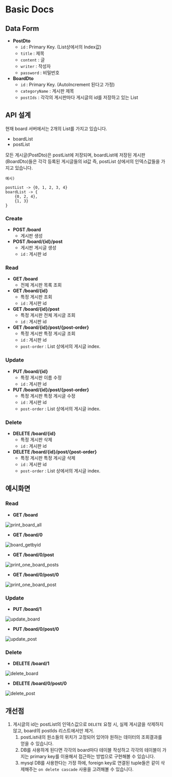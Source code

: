 # Basic Docs

## Data Form

- **PostDto**
    - `id` : Primary Key. (List상에서의 Index값)
    - `title` : 제목
    - `content` : 글
    - `writer` : 작성자
    - `password` : 비밀번호
- **BoardDto**
    - `id` : Primary Key. (AutoIncrement 된다고 가정)
    - `categoryName` : 게시판 제목
    - `postIds` : 각각의 게시판마다 게시글의 id를 저장하고 있는 List

## API 설계

현재 board 서버에서는 2개의 List를 가지고 있습니다.

- boardList
- postList

모든 게시글(PostDto)은 postList에 저장되며, boardList에 저장된 게시판(BoardDto)들은 각각 등록된 게시글들의 id값 즉, postList 상에서의
인덱스값들을 가지고 있습니다.

```
예시)

postList -> {0, 1, 2, 3, 4}
boardList -> {
	{0, 2, 4},
	{1, 3}
}
```

### Create

- **POST /board**
    - 게시판 생성
- **POST /board/{id}/post**
    - 게시판 게시글 생성
    - `id` : 게시판 id

### Read

- **GET /board**
    - 전체 게시판 목록 조회
- **GET /board/{id}**
    - 특정 게시판 조회
    - `id` : 게시판 id
- **GET /board/{id}/post**
    - 특정 게시판 전체 게시글 조회
    - `id` : 게시판 id
- **GET /board/{id}/post/{post-order}**
    - 특정 게시판 특정 게시글 조회
    - `id` : 게시판 id
    - `post-order` : List 상에서의 게시글 index.

### Update

- **PUT /board/{id}**
    - 특정 게시판 이름 수정
    - `id` : 게시판 id
- **PUT /board/{id}/post/{post-order}**
    - 특정 게시판 특정 게시글 수정
    - `id` : 게시판 id
    - `post-order` : List 상에서의 게시글 index.

### Delete

- **DELETE /board/{id}**
    - 특정 게시판 삭제
    - `id` : 게시판 id
- **DELETE /board/{id}/post/{post-order}**
    - 특정 게시판 특정 게시글 삭제
    - `id` : 게시판 id
    - `post-order` : List 상에서의 게시글 index.

## 예시화면

### Read

- **GET /board**

![print_board_all](https://user-images.githubusercontent.com/59648372/154988688-88957a6d-ad7f-4149-bcee-151b4a209a00.png)

- **GET /board/0**

![board_getbyid](https://user-images.githubusercontent.com/59648372/154989170-2cfd6d77-7354-48d2-a57b-2e9e0fd6194a.png)

- **GET /board/0/post**

![print_one_board_posts](https://user-images.githubusercontent.com/59648372/154988851-d9ed959b-3b2b-41c3-b47a-fa12cd9185b7.png)

- **GET /board/0/post/0**

![print_one_board_post](https://user-images.githubusercontent.com/59648372/154989231-4a5d1e54-d43c-4a34-aeb1-d9ba6f4902db.png)

### Update

- **PUT /board/1**

![update_board](https://user-images.githubusercontent.com/59648372/154989375-464601a5-9eb2-4f03-8c99-4d780968da2f.png)

- **PUT /board/0/post/0**

![update_post](https://user-images.githubusercontent.com/59648372/154989388-dd7884ef-9e11-4c31-a58e-cf5093c435aa.png)

### Delete

- **DELETE /board/1**

![delete_board](https://user-images.githubusercontent.com/59648372/154989545-ccbb191f-c977-4f38-809f-64317e5b6f0e.png)

- **DELETE /board/0/post/0**

![delete_post](https://user-images.githubusercontent.com/59648372/154989558-ba75396c-50c0-4b0b-abb9-03532fba7975.png)

## 개선점

1. 게시글의 id는 postList의 인덱스값으로 `DELETE` 요청 시, 실제 게시글을 삭제하지 않고, board의 postIds 리스트에서만 제거.
    1. postList내의 원소들의 위치가 고정되어 있어야 원하는 데이터의 조회결과를 얻을 수 있습니다.
    2. DB를 사용하게 된다면 각각의 board마다 테이블 작성하고 각각의 테이블이 가지는 primary key를 이용해서 접근하는 방법으로 구현해볼 수 있습니다.
    3. mysql DB를 사용한다는 가정 하에,  foreign key로 연결된 tuple들은 같이 삭제해주는 `on delete cascade` 사용을 고려해볼 수 있습니다.
